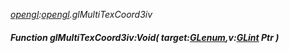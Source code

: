 _[opengl](../../modules/opengl/opengl-module.md):[opengl](../../modules/opengl/opengl-module.md).glMultiTexCoord3iv_
##### Function glMultiTexCoord3iv:Void( target:[GLenum](../../modules/opengl/opengl-glenum.md),v:[GLint](../../modules/opengl/opengl-glint.md) Ptr )
